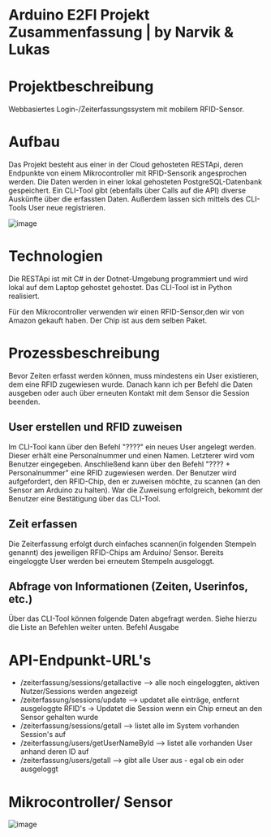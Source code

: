 # Arduino E2FI Projekt Zusammenfassung | by Narvik & Lukas

# Projektbeschreibung
Webbasiertes Login-/Zeiterfassungssystem mit mobilem RFID-Sensor. 

# Aufbau
Das Projekt besteht aus einer in der Cloud gehosteten RESTApi, deren Endpunkte von einem Mikrocontroller mit RFID-Sensorik angesprochen werden. Die Daten werden in einer lokal gehosteten PostgreSQL-Datenbank gespeichert.
Ein CLI-Tool gibt (ebenfalls über Calls auf die API) diverse Auskünfte über die erfassten Daten. Außerdem lassen sich mittels des CLI-Tools User neue registrieren.

![image](https://github.com/einroggenbrot32/e2fi_arduino_rfid/assets/112704792/ecea34ad-8993-43f2-b521-68f93e018a57)

# Technologien
Die RESTApi ist mit C# in der Dotnet-Umgebung programmiert und wird lokal auf dem Laptop gehostet gehostet.
Das CLI-Tool ist in Python realisiert.

Für den Mikrocontroller verwenden wir einen RFID-Sensor,den wir von Amazon gekauft haben. Der Chip ist aus dem selben Paket.

# Prozessbeschreibung
Bevor Zeiten erfasst werden können, muss mindestens ein User existieren, dem eine RFID zugewiesen wurde.
Danach kann ich per Befehl die Daten ausgeben oder auch über erneuten Kontakt mit dem Sensor die Session beenden.

## User erstellen und RFID zuweisen
Im CLI-Tool kann über den Befehl "????" ein neues User angelegt werden. Dieser erhält eine Personalnummer und einen Namen. Letzterer wird vom Benutzer eingegeben.
Anschließend kann über den Befehl "???? + Personalnummer" eine RFID zugewiesen werden. Der Benutzer wird aufgefordert, den RFID-Chip, den er zuweisen möchte, zu scannen (an den Sensor am Arduino zu halten).
War die Zuweisung erfolgreich, bekommt der Benutzer eine Bestätigung über das CLI-Tool.

## Zeit erfassen
Die Zeiterfassung erfolgt durch einfaches scannen(in folgenden Stempeln genannt) des jeweiligen RFID-Chips am Arduino/ Sensor.
Bereits eingeloggte User werden bei erneutem Stempeln ausgeloggt.

## Abfrage von Informationen (Zeiten, Userinfos, etc.)
Über das CLI-Tool können folgende Daten abgefragt werden. Siehe hierzu die Liste an Befehlen weiter unten.
Befehl              Ausgabe


# API-Endpunkt-URL's
- /zeiterfassung/sessions/getallactive --> alle noch eingeloggten, aktiven Nutzer/Sessions werden angezeigt
- /zeiterfassung/sessions/update --> updatet alle einträge, entfernt ausgeloggte RFID's -> Updatet die Session wenn ein Chip erneut an den Sensor gehalten wurde
- /zeiterfassung/sessions/getall --> listet alle im System vorhanden Session's auf
- /zeiterfassung/users/getUserNameById --> listet alle vorhanden User anhand deren ID auf
- /zeiterfassung/users/getall --> gibt alle User aus - egal ob ein oder ausgeloggt

# Mikrocontroller/ Sensor
![image](https://github.com/einroggenbrot32/e2fi_arduino_rfid/assets/112704792/b5811dc8-a777-4e70-8b17-e7ace0457049)
